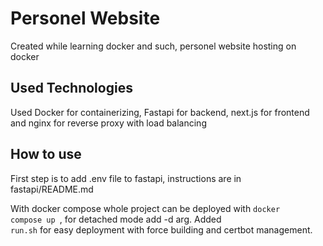 # Personel Website

Created while learning docker and such, personel website hosting on docker

## Used Technologies

Used Docker for containerizing, Fastapi for backend, next.js for frontend and nginx for reverse proxy with load balancing


## How to use

First step is to add .env file to fastapi, instructions are in fastapi/README.md

With docker compose whole project can be deployed with <code>docker compose up </code>, for detached mode add -d arg. Added <code> run.sh</code> for easy deployment with force building and certbot management.
